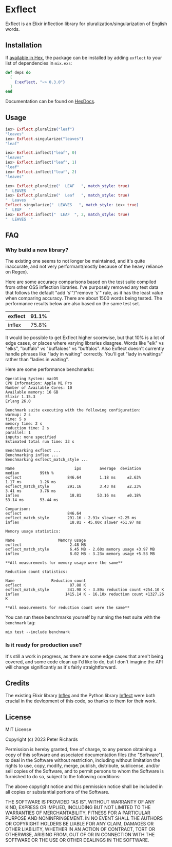 # Exflect

Exflect is an Elixir inflection library for pluralization/singularization of English words.

## Installation

If [available in Hex](https://hex.pm/docs/publish), the package can be installed
by adding `exflect` to your list of dependencies in `mix.exs`:

```elixir
def deps do
  [
    {:exflect, "~> 0.3.0"}
  ]
end
```

Documentation can be found on [HexDocs](https://hexdocs.pm/exflect).

## Usage

```elixir
iex> Exflect.pluralize("leaf")
"leaves"
iex> Exflect.singularize("leaves")
"leaf"

iex> Exflect.inflect("leaf", 0)
"leaves"
iex> Exflect.inflect("leaf", 1)
"leaf"
iex> Exflect.inflect("leaf", 2)
"leaves"

iex> Exflect.pluralize("  LEAF   ", match_style: true)
"  LEAVES   "
iex> Exflect.pluralize("  Leaf   ", match_style: true)
"  Leaves   "
Exflect.singularize("  LEAVES   ", match_style: iex> true)
"  LEAF   "
iex> Exflect.inflect("  LEAF  ", 2, match_style: true)
"  LEAVES  "
```

## FAQ

### Why build a new library?

The existing one seems to not longer be maintained, and it's quite inaccurate, and not very performant(mostly because of the heavy reliance on Regex).

Here are some accuracy comparisons based on the test suite compiled from other OSS inflection libraries. I've purposely removed any test data that follows the default "add 's'"/"remove 's'" rule, as it has the least value when comparing accuracy. There are about 1500 words being tested. The performance results below are also based on the same test set.



|exflect|91.1%|
|-|-|
|inflex|75.8%|


It would be possible to get Exflect higher scorewise, but that 10% is a lot of edge cases, or places where varying libraries disagree. Words like "elk" vs "elks", "buffalo" vs "buffaloes" vs "buffalos". Also Exflect doesn't currently handle phrases like "lady in waiting" correctly. You'll get "lady in waitings" rather than "ladies in waiting".

Here are some performance benchmarks:

```
Operating System: macOS
CPU Information: Apple M1 Pro
Number of Available Cores: 10
Available memory: 16 GB
Elixir 1.15.3
Erlang 26.0

Benchmark suite executing with the following configuration:
warmup: 2 s
time: 5 s
memory time: 2 s
reduction time: 2 s
parallel: 1
inputs: none specified
Estimated total run time: 33 s

Benchmarking exflect ...
Benchmarking inflex ...
Benchmarking exflect_match_style ...

Name                          ips        average  deviation         median         99th %
exflect                    846.64        1.18 ms     ±2.63%        1.17 ms        1.26 ms
exflect_match_style        291.16        3.43 ms     ±2.23%        3.41 ms        3.76 ms
inflex                      18.81       53.16 ms     ±0.18%       53.14 ms       53.44 ms

Comparison:
exflect                    846.64
exflect_match_style        291.16 - 2.91x slower +2.25 ms
inflex                      18.81 - 45.00x slower +51.97 ms

Memory usage statistics:

Name                   Memory usage
exflect                     2.48 MB
exflect_match_style         6.45 MB - 2.60x memory usage +3.97 MB
inflex                      8.02 MB - 3.23x memory usage +5.53 MB

**All measurements for memory usage were the same**

Reduction count statistics:

Name                Reduction count
exflect                     87.88 K
exflect_match_style        341.98 K - 3.89x reduction count +254.10 K
inflex                    1415.14 K - 16.10x reduction count +1327.26 K

**All measurements for reduction count were the same**
```

You can run these benchmarks yourself by running the test suite with the `benchmark` tag:

```
mix test --include benchmark
```

### Is it ready for production use?

It's still a work in progress, as there are some edge cases that aren't being covered, and some code clean up I'd like to do, but I don't imagine the API will change significantly as it's fairly straightforward.

## Credits
 
The existing Elixir library [Inflex](https://github.com/nurugger07/inflex) and the Python library [Inflect](https://github.com/jaraco/inflect) were both crucial in the devlopment of this code, so thanks to them for their work.


## License
 
MIT License

Copyright (c) 2023 Peter Richards

Permission is hereby granted, free of charge, to any person obtaining a copy
of this software and associated documentation files (the "Software"), to deal
in the Software without restriction, including without limitation the rights
to use, copy, modify, merge, publish, distribute, sublicense, and/or sell
copies of the Software, and to permit persons to whom the Software is
furnished to do so, subject to the following conditions:

The above copyright notice and this permission notice shall be included in all
copies or substantial portions of the Software.

THE SOFTWARE IS PROVIDED "AS IS", WITHOUT WARRANTY OF ANY KIND, EXPRESS OR
IMPLIED, INCLUDING BUT NOT LIMITED TO THE WARRANTIES OF MERCHANTABILITY,
FITNESS FOR A PARTICULAR PURPOSE AND NONINFRINGEMENT. IN NO EVENT SHALL THE
AUTHORS OR COPYRIGHT HOLDERS BE LIABLE FOR ANY CLAIM, DAMAGES OR OTHER
LIABILITY, WHETHER IN AN ACTION OF CONTRACT, TORT OR OTHERWISE, ARISING FROM,
OUT OF OR IN CONNECTION WITH THE SOFTWARE OR THE USE OR OTHER DEALINGS IN THE
SOFTWARE.